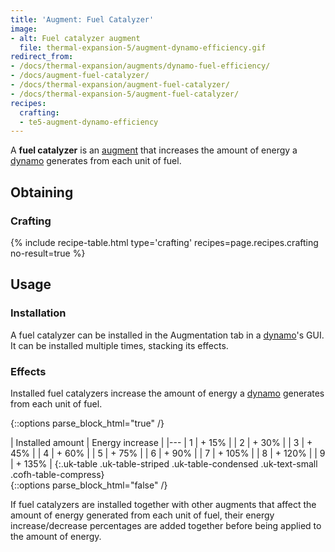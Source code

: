 ```yaml
---
title: 'Augment: Fuel Catalyzer'
image:
- alt: Fuel catalyzer augment
  file: thermal-expansion-5/augment-dynamo-efficiency.gif
redirect_from:
- /docs/thermal-expansion/augments/dynamo-fuel-efficiency/
- /docs/augment-fuel-catalyzer/
- /docs/thermal-expansion/augment-fuel-catalyzer/
- /docs/thermal-expansion-5/augment-fuel-catalyzer/
recipes:
  crafting:
  - te5-augment-dynamo-efficiency
---
```


A **fuel catalyzer** is an [augment](/docs/1.12/thermal-expansion-5/augments/) that increases the amount
of energy a [dynamo](/docs/1.12/thermal-expansion-5/dynamos/) generates from each unit of fuel.


Obtaining
---------

### Crafting
{% include recipe-table.html type='crafting' recipes=page.recipes.crafting no-result=true %}


Usage
-----

### Installation
A fuel catalyzer can be installed in the Augmentation tab in a
[dynamo](/docs/1.12/thermal-expansion-5/dynamos/)'s GUI. It can be installed multiple times, stacking its
effects.

### Effects
Installed fuel catalyzers increase the amount of energy a
[dynamo](/docs/1.12/thermal-expansion-5/dynamos/) generates from each unit of fuel.

{::options parse_block_html="true" /}
<div class="uk-overflow-container">
| Installed amount | Energy increase |
|---
| 1 | + 15% |
| 2 | + 30% |
| 3 | + 45% |
| 4 | + 60% |
| 5 | + 75% |
| 6 | + 90% |
| 7 | + 105% |
| 8 | + 120% |
| 9 | + 135% |
{:.uk-table .uk-table-striped .uk-table-condensed .uk-text-small .cofh-table-compress}
</div>
{::options parse_block_html="false" /}

If fuel catalyzers are installed together with other augments that affect the
amount of energy generated from each unit of fuel, their energy
increase/decrease percentages are added together before being applied to the
amount of energy.
